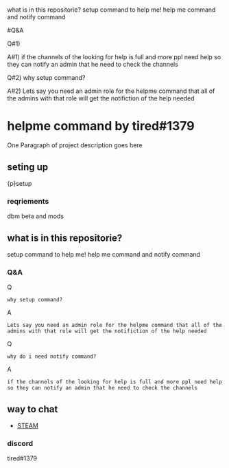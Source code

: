 #
what is in this repositorie?
setup command to help me!
help me command
and notify command 

#Q&A

Q#1) 

A#1) if the channels of the looking for help is full and more ppl need help so they can notify an admin that he need to check the channels

Q#2) why setup command?

A#2) Lets say you need an admin role for the helpme command that all of the admins with that role will get the notifiction of the help needed

# helpme command by tired#1379

One Paragraph of project description goes here

## seting up

{p}setup

### reqriements

dbm beta and mods
## what is in this repositorie?
setup command to help me!
help me command
and notify command 


### Q&A

Q

```
why setup command?
```

A

```
Lets say you need an admin role for the helpme command that all of the admins with that role will get the notifiction of the help needed

```
Q
```
why do i need notify command?
```
A
```
if the channels of the looking for help is full and more ppl need help so they can notify an admin that he need to check the channels
```

## way to chat

* [STEAM ](https://steamcommunity.com/id/zZzTiredzZz) 

### discord
 tired#1379

